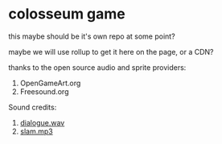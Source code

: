 # colosseum game

this maybe should be it's own repo at some point?

maybe we will use rollup to get it here on the page, or a CDN?

thanks to the open source audio and sprite providers:

1. OpenGameArt.org
2. Freesound.org

Sound credits:

1. [dialogue.wav](https://freesound.org/people/lulyc/sounds/346118/)
2. [slam.mp3](https://freesound.org/people/Jofae/sounds/361636/)
